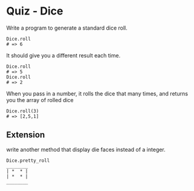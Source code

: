 # Quiz - Dice

Write a program to generate a standard dice roll.

```
Dice.roll
# => 6
```
It should give you a different result each time.
```
Dice.roll
# => 5
Dice.roll
# => 2
```

When you pass in a number, it rolls the dice that many times, and returns you the array of rolled dice
```
Dice.roll(3)
# => [2,5,1]
```

## Extension

write another method that display die faces instead of a integer.

```
Dice.pretty_roll
________
| *  * |
| *  * |
________
```
